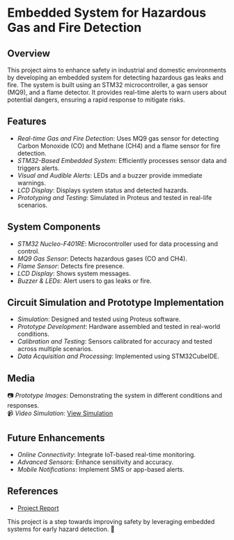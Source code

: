 # Embedded System for Hazardous Gas and Fire Detection

## Overview
This project aims to enhance safety in industrial and domestic environments by developing an embedded system for detecting hazardous gas leaks and fire. The system is built using an STM32 microcontroller, a gas sensor (MQ9), and a flame detector. It provides real-time alerts to warn users about potential dangers, ensuring a rapid response to mitigate risks.

## Features
- *Real-time Gas and Fire Detection*: Uses MQ9 gas sensor for detecting Carbon Monoxide (CO) and Methane (CH4) and a flame sensor for fire detection.
- *STM32-Based Embedded System*: Efficiently processes sensor data and triggers alerts.
- *Visual and Audible Alerts*: LEDs and a buzzer provide immediate warnings.
- *LCD Display*: Displays system status and detected hazards.
- *Prototyping and Testing*: Simulated in Proteus and tested in real-life scenarios.

## System Components
- *STM32 Nucleo-F401RE*: Microcontroller used for data processing and control.
- *MQ9 Gas Sensor*: Detects hazardous gases (CO and CH4).
- *Flame Sensor*: Detects fire presence.
- *LCD Display*: Shows system messages.
- *Buzzer & LEDs*: Alert users to gas leaks or fire.

## Circuit Simulation and Prototype Implementation
- *Simulation*: Designed and tested using Proteus software.
- *Prototype Development*: Hardware assembled and tested in real-world conditions.
- *Calibration and Testing*: Sensors calibrated for accuracy and tested across multiple scenarios.
- *Data Acquisition and Processing*: Implemented using STM32CubeIDE.

## Media
📷 *Prototype Images*: Demonstrating the system in different conditions and responses.  
📹 *Video Simulation*: [View Simulation](YOUR_GOOGLE_DRIVE_LINK_HERE)  

## Future Enhancements
- *Online Connectivity*: Integrate IoT-based real-time monitoring.
- *Advanced Sensors*: Enhance sensitivity and accuracy.
- *Mobile Notifications*: Implement SMS or app-based alerts.

## References
- [Project Report](YOUR_GOOGLE_DRIVE_LINK_HERE)

This project is a step towards improving safety by leveraging embedded systems for early hazard detection. 🚀
